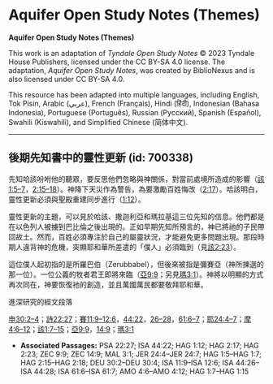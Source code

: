 # Aquifer Open Study Notes (Themes)

**Aquifer Open Study Notes (Themes)**

This work is an adaptation of *Tyndale Open Study Notes* © 2023 Tyndale House Publishers, licensed under the CC BY\-SA 4\.0 license. The adaptation, *Aquifer Open Study Notes*, was created by BiblioNexus and is also licensed under CC BY\-SA 4\.0\.

This resource has been adapted into multiple languages, including English, Tok Pisin, Arabic (عربي), French (Français), Hindi (हिंदी), Indonesian (Bahasa Indonesia), Portuguese (Português), Russian (Русский), Spanish (Español), Swahili (Kiswahili), and Simplified Chinese (简体中文).



--------------------------------

## 後期先知書中的靈性更新 (id: 700338)

先知哈該吩咐他的聽眾，要反思他們忽略與神關係，對當前處境所造成的影響（[該1:5–7](https://ref.ly/Hag1:5-Hag1:7)，[2:15–18](https://ref.ly/Hag2:15-Hag2:18)）。神降下天災作為警告，為要激勵百姓悔改（[2:17](https://ref.ly/Hag2:17)）。哈該明白，靈性更新必須與聖殿重建同步進行（[1:12](https://ref.ly/Hag1:12)）。

靈性更新的主題，可以見於哈該、撒迦利亞和瑪拉基這三位先知的信息。他們都是在以色列人被擄到巴比倫之後出現的。正如早期先知所預言的，神已將祂的子民帶回故土。然而，百姓必須專注於自己的屬靈狀況，才能避免更多問題出現。那段時期人違背神的危機，突顯耶和華所差遣的「僕人」必須臨到（見[該2:23](https://ref.ly/Hag2:23)）。

這位僕人起初指的是所羅巴伯（Zerubbabel），但後來被指是彌賽亞（神所揀選的那一位）。一位公義的牧者君王即將來臨（[亞9:9](https://ref.ly/Zech9:9)；另見[瑪3:1](https://ref.ly/Mal3:1)）。神將以明顯的方式再次同在，神要恢復衪的創造，並且萬國萬民都要敬拜耶和華。

進深研究的經文段落

[申30:2–4](https://ref.ly/Deut30:2-Deut30:4)；[詩22:27](https://ref.ly/Ps22:27)；[賽11:9–12:6](https://ref.ly/Isa11:9-Isa12:6)，[44:22](https://ref.ly/Isa44:22)，[26–28](https://ref.ly/Isa44:26-Isa44:28)，[61:6–7](https://ref.ly/Isa61:6-Isa61:7)；[耶24:4–7](https://ref.ly/Jer24:4-Jer24:7)；[摩4:6–12](https://ref.ly/Amos4:6-Amos4:12)；[該1:7–15](https://ref.ly/Hag1:7-Hag1:15)；[亞9:9](https://ref.ly/Zech9:9)，[14:9](https://ref.ly/Zech14:9)；[瑪3:1](https://ref.ly/Mal3:1)

* **Associated Passages:** PSA 22:27; ISA 44:22; HAG 1:12; HAG 2:17; HAG 2:23; ZEC 9:9; ZEC 14:9; MAL 3:1; JER 24:4–JER 24:7; HAG 1:5–HAG 1:7; HAG 2:15–HAG 2:18; DEU 30:2–DEU 30:4; ISA 11:9–ISA 12:6; ISA 44:26–ISA 44:28; ISA 61:6–ISA 61:7; AMO 4:6–AMO 4:12; HAG 1:7–HAG 1:15

